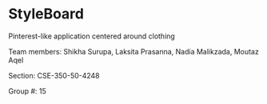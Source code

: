 # StyleBoard
Pinterest-like application centered around clothing


Team members: Shikha Surupa, Laksita Prasanna, Nadia Malikzada, Moutaz Aqel


Section: CSE-350-50-4248


Group #: 15
